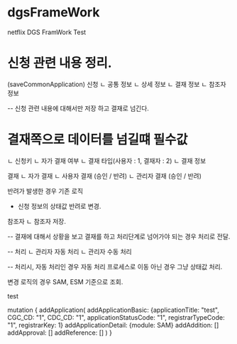 # dgsFrameWork
netflix DGS FramWork Test

# 신청 관련 내용 정리.

(saveCommonApplication)
신청 
 ㄴ 공통 정보 
 ㄴ 상세 정보
 ㄴ 결재 정보
 ㄴ 참조자 정보

-- 신청 관련 내용에 대해서만 저장 하고 결재로 넘긴다.
# 결재쪽으로 데이터를 넘길떄 필수값
 ㄴ 신청키
 ㄴ 자가 결재 여부
 ㄴ 결재 타입(사용자 : 1, 결재자 : 2)
 ㄴ 결재 정보

결재
 ㄴ 자가 결재
 ㄴ 사용자 결재 (승인 / 반려)
 ㄴ 관리자 결재 (승인 / 반려)

반려가 발생한 경우 기존 로직
 - 신청 정보의 상태값 반려로 변경.

참조자
 ㄴ 참조자 저장.

-- 결재에 대해서 상황을 보고 결재를 하고 처리단계로 넘어가야 되는 경우 처리로 전달.

-- 
처리
 ㄴ 관리자 자동 처리
 ㄴ 관리자 수동 처리 

-- 처리시, 자동 처리인 경우 자동 처리 프로세스로 이동 아닌 경우 그냥 상태값 처리.

변경 로직의 경우 SAM, ESM 기준으로 조회.


test

mutation {
  addApplication(
    addApplicationBasic: {applicationTitle: "test", CGC_CD: "1", CDC_CD: "1", applicationStatusCode: "1", registrarTypeCode: "1", registrarKey: 1}
    addApplicationDetail: {module: SAM}
    addAddition: []
    addApproval: []
    addReference: []
  )
}
